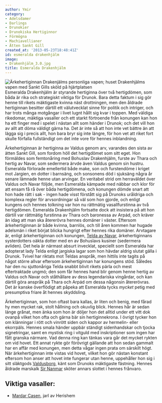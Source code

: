 ```yaml
---
author: Ymir
category:
- Adelsdamer
- Darlings
- Drunokier
- Drunokiska Hertiginnor
- Förmögna
- Machiavellianer
- Ätten Sankt Gill
created_at: '2013-05-23T18:48:41Z'
id: esmeralda drakenhjälm
image:
- Drakenhjälm_3.0.jpg
title: Esmeralda Drakenhjälm
---
```

![Ärkehertiginnan Drakenjälms personliga vapen; huset Drakenhjälms vapen med Sankt Gills sköld på hjärtplatsen] Esmeralda Drakenhjälm är styrande hertiginna över två hertigdömen, som båda är rika och strategiskt viktiga för Drunok. Bara detta faktum i sig gör henne till rikets mäktigaste kvinna näst drottningen, men den åldrade hertiginnan besitter därtill ett välutvecklat sinne för politik och intriger, och har trots många motgångar i livet lugnt hållt sig kvar i toppen. Med väldiga rikedomar, mäktiga vasaller och ett starkt förtroende från konungen kan hon ha ett finger med i spelet i nästan allt som händer i Drunok; och det vill hon av allt att döma väldigt gärna ha. Det är inte så att hon inte vet bättre än att lägga sig i precis allt, hon bara bryr sig inte längre, för hon vet att riket fort skulle förfalla fullständigt om det inte vore för hennes inblandning.

Ärkehertiginnan är hertiginna av Valdus genom arv, varandes den sista av ätten Sankt Gill, som fordom höll det hertigdömet som sitt eget. Hon förmäldes som femtonåring med Bohuslav Drakenhjälm, furste av Thara och hertig av Navar, som sedermera ärvde även Valdus genom sin hustru. Esmeralda förlorade emellertid både make, son och furstendöme i kriget mot Jargien, en dotter i barnsäng, och sonsonens död i sjuksäng några år senare lämnade henne utan arvingar. En veritabel strid om herraväldet över Valdus och Navar följde, men Esmeralda kämpade med näbbar och klor för att ensam få rå över båda hertigdömena, och konungen dömde snart att hon hade rätt i sak - ingen hade visst förstått sig på Drunoks uråldriga och komplexa regler för arvsordningar så väl som hon gjorde, och enligt kungens och hennes tolkning var hon nu rättmätig vasallfurstinna av två hertigdömen. Esmeralda Drakenhjälm fortsatte dock att insistera på att hon därtill var rättmätig furstinna av Thara och baronessa av Arpád, och kräver än idag att man ska återerövra hennes domäner i väster.
Eftersom ärkehertiginnan är både kvinna, barnlös, och till åren kommen har hugade adelsmän i riket börjat blicka hungrigt efter hennes rika domäner. Arvtagare är, enligt ärkehertiginnan och konungen, [Telda av Navar], ärkehertiginnans systerdotters oäkta dotter med en av Bohuslavs kusiner (sedermera avliden). Det hela är närmast absurt invecklat, speciellt som Esmeralda har adopterat lady Telda enligt jargiska lagar som hon hävdar aldrig slutat gälla i Drunok. Tvivel har riktats mot Teldas anspråk, men hittils inte tagits på något större allvar eftersom ärkehertiginnan har konungens stöd. Således har den nu sjuttonåriga Telda snabbt blivit rikets pärla och mest eftertraktade ungmö; den som får hennes hand blir genom henne hertig av Valdus och Navar och ståthållare av dess legendariska vingårdar, och kan därtill göra anspråk på Thara och Arpád om dessa någonsin återerövras. Det är kanske överflödigt att påpeka att Esmeralda tycks *mycket* petig med presumptiva friare åt hennes skyddsling.

Ärkehertiginnan, som hon oftast bara kallas, är liten och benig, med fårad hy men mycket rak, stolt hållning och okuvlig blick. Hennes hår är sedan länge grånat, men änka som hon är döljer hon det alltid under ett vitt dok ovanpå vilket hon ofta och gärna bär sin hertiginnekrona. I övrigt tycker hon om klänningar i rött och vinrött siden och kappor av hermelin- eller ekorrpäls. Hennes smala händer uppbär ständigt sidenhandskar och tjocka signetringar, samt en mystisk ring i vitguld med inskriptioner som ingen har fått granska närmare. Vad denna ring kan tänkas vara går det mycket rykten om vid hovet. Ett annat rykte gör förövrigt gällande att hon sedan gammalt har en affär med konungen, men detta vågar ingen prata om särskilt högt. När ärkehertiginnan inte vistas vid hovet, vilket hon gör nästan konstant eftersom hon anser att hovet inte fungerar utan henne, uppehåller hon sig i sitt släktgods [Valdusborg], känt som Drunoks mäktigaste fästning. Hennes åldrade marskalk [Sir Nanmar] sköter annars slottet i hennes frånvaro.

## Viktiga vasaller:

-   [Mardar Casen], jarl av Herishem

  [Ärkehertiginnan Drakenjälms personliga vapen; huset Drakenhjälms vapen med Sankt Gills sköld på hjärtplatsen]: Drakenhjälm_3.0.jpg "Ärkehertiginnan Drakenjälms personliga vapen; huset Drakenhjälms vapen med Sankt Gills sköld på hjärtplatsen"
  [Telda av Navar]: Telda_av_Navar
  [Valdusborg]: Valdusborg
  [Sir Nanmar]: Sir_Nanmar
  [Mardar Casen]: Mardar_Casen